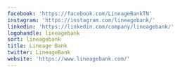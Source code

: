 ```yaml
---
facebook: 'https://facebook.com/LineageBankTN'
instagram: 'https://instagram.com/lineagebank/'
linkedin: 'https://linkedin.com/company/lineagebank/'
logohandle: lineagebank
sort: lineagebank
title: Lineage Bank
twitter: LineageBank
website: 'https://www.lineagebank.com/'
---
```


